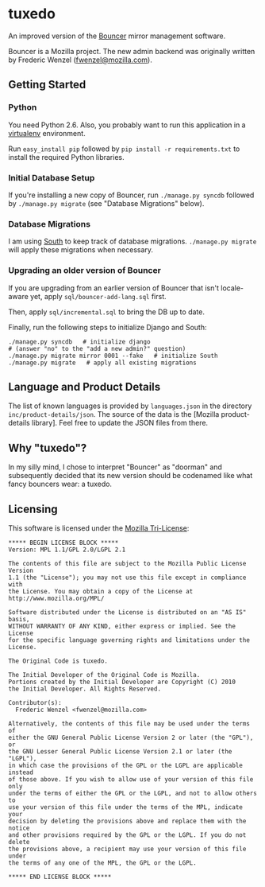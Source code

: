 tuxedo
======

An improved version of the [Bouncer](https://wiki.mozilla.org/Bouncer) mirror
management software.

Bouncer is a Mozilla project. The new admin backend was originally written by
Frederic Wenzel (fwenzel@mozilla.com).

Getting Started
---------------

### Python
You need Python 2.6. Also, you probably want to run this application in a
[virtualenv][virtualenv] environment.

Run ``easy_install pip`` followed by ``pip install -r requirements.txt``
to install the required Python libraries.

[virtualenv]: http://pypi.python.org/pypi/virtualenv

### Initial Database Setup
If you're installing a new copy of Bouncer, run ``./manage.py syncdb``
followed by ``./manage.py migrate`` (see "Database Migrations" below).

### Database Migrations
I am using [South](http://south.aeracode.org/) to keep track of database
migrations. ``./manage.py migrate`` will apply these migrations when
necessary.

### Upgrading an older version of Bouncer
If you are upgrading from an earlier version of Bouncer that isn't locale-
aware yet, apply ``sql/bouncer-add-lang.sql`` first.

Then, apply ``sql/incremental.sql`` to bring the DB up to date.

Finally, run the following steps to initialize Django and South:

    ./manage.py syncdb   # initialize django
    # (answer "no" to the "add a new admin?" question)
    ./manage.py migrate mirror 0001 --fake   # initialize South
    ./manage.py migrate   # apply all existing migrations

Language and Product Details
----------------------------
The list of known languages is provided by ``languages.json`` in the directory
``inc/product-details/json``. The source of the data is the [Mozilla
product-details library]. Feel free to update the JSON files from there.

[prod-details]: http://svn.mozilla.org/libs/product-details/

Why "tuxedo"?
-------------
In my silly mind, I chose to interpret "Bouncer" as "doorman" and subsequently
decided that its new version should be codenamed like what fancy bouncers wear:
a tuxedo.

Licensing
---------
This software is licensed under the [Mozilla Tri-License][MPL]:

    ***** BEGIN LICENSE BLOCK *****
    Version: MPL 1.1/GPL 2.0/LGPL 2.1

    The contents of this file are subject to the Mozilla Public License Version
    1.1 (the "License"); you may not use this file except in compliance with
    the License. You may obtain a copy of the License at
    http://www.mozilla.org/MPL/

    Software distributed under the License is distributed on an "AS IS" basis,
    WITHOUT WARRANTY OF ANY KIND, either express or implied. See the License
    for the specific language governing rights and limitations under the
    License.

    The Original Code is tuxedo.

    The Initial Developer of the Original Code is Mozilla.
    Portions created by the Initial Developer are Copyright (C) 2010
    the Initial Developer. All Rights Reserved.

    Contributor(s):
      Frederic Wenzel <fwenzel@mozilla.com>

    Alternatively, the contents of this file may be used under the terms of
    either the GNU General Public License Version 2 or later (the "GPL"), or
    the GNU Lesser General Public License Version 2.1 or later (the "LGPL"),
    in which case the provisions of the GPL or the LGPL are applicable instead
    of those above. If you wish to allow use of your version of this file only
    under the terms of either the GPL or the LGPL, and not to allow others to
    use your version of this file under the terms of the MPL, indicate your
    decision by deleting the provisions above and replace them with the notice
    and other provisions required by the GPL or the LGPL. If you do not delete
    the provisions above, a recipient may use your version of this file under
    the terms of any one of the MPL, the GPL or the LGPL.

    ***** END LICENSE BLOCK *****

[MPL]: http://www.mozilla.org/MPL/

